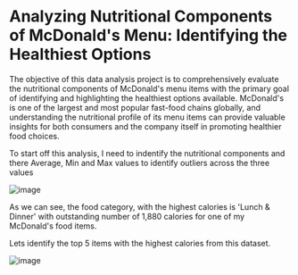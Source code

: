 # Analyzing Nutritional Components of McDonald's Menu: Identifying the Healthiest Options

The objective of this data analysis project is to comprehensively evaluate the nutritional components of McDonald's menu items with the primary goal of identifying and highlighting the healthiest options available. McDonald's is one of the largest and most popular fast-food chains globally, and understanding the nutritional profile of its menu items can provide valuable insights for both consumers and the company itself in promoting healthier food choices.

To start off this analysis, I need to indentify the nutritional components and there Average, Min and Max values to identify outliers across the three values

![image](https://github.com/Ohver822/McDonaldsMenuAnalysis/assets/86633487/7503ab4d-a5de-450d-ae94-f136aad6e68b)

As we can see, the food category, with the highest calories is 'Lunch & Dinner' with outstanding number of 1,880 calories for one of my McDonald's food items.

Lets identify the top 5 items with the highest calories from this dataset.

![image](https://github.com/Ohver822/McDonaldsMenuAnalysis/assets/86633487/16be353b-c571-4c53-8a07-7b9dd130b460)



